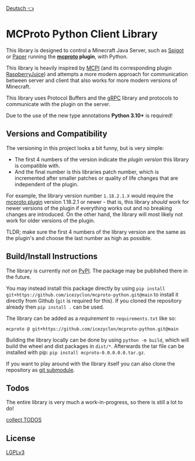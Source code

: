[Deutsch 👈](README_DEUTSCH.md)

# MCProto Python Client Library

This library is designed to control a Minecraft Java Server, such as [Spigot](https://www.spigotmc.org/) or [Paper](https://papermc.io/) running the **[mcproto](https://github.com/icezyclon/mcproto) plugin**, with Python.

This library is heavily inspired by [MCPI](https://github.com/martinohanlon/mcpi) (and its corresponding plugin [RaspberryJuice](https://github.com/zhuowei/RaspberryJuice)) and attempts a more modern approach for communication between server and client that also works for more modern versions of Minecraft.

This library uses Protocol Buffers and the [gRPC](https://grpc.io/) library and protocols to communicate with the plugin on the server.

Due to the use of the new type annotations **Python 3.10+** is required!

## Versions and Compatibility

The versioning in this project looks a bit funny, but is very simple:

* The first 4 numbers of the version indicate the *plugin version* this library is compatible with.
* And the final number is this libraries patch number, which is incremented after smaller patches or quality of life changes that are independent of the plugin.

For example, the library version number `1.18.2.1.X` would require the [mcproto plugin](https://github.com/icezyclon/mcproto) version 1.18.2.1 or newer -
that is, this library *should* work for newer versions of the plugin if everything works out and no breaking changes are introduced.
On the other hand, the library will most likely not work for older versions of the plugin.

TLDR; make sure the first 4 numbers of the library version are the same as the plugin's and choose the last number as high as possible.


## Build/Install Instructions

The library is currently *not* on [PyPI](https://pypi.org/). The package may be published there in the future.

You may instead install this package directly by using `pip install git+https://github.com/icezyclon/mcproto-python.git@main` to install it directly from Github (`git` is required for this).
If you cloned the repository already then `pip install .` can be used.

The library can be added as a *requirement* to `requirements.txt` like so:
```
mcproto @ git+https://github.com/icezyclon/mcproto-python.git@main
```

Building the library locally can be done by using `python -m build`, which will build the wheel and dist packages in `dist/*`.
Afterwards the tar file can be installed with pip: `pip install mcproto-0.0.0.0.0.tar.gz`.

If you want to play around with the library itself you can also clone the repository as [git submodule](https://git-scm.com/book/en/v2/Git-Tools-Submodules).

## Todos

The entire library is very much a work-in-progress, so there is still a lot to do!

[collect TODOS](TODOS.md)

## License

[LGPLv3](LICENSE)
